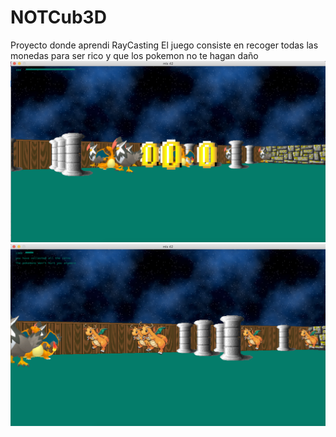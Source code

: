 # NOTCub3D
Proyecto donde aprendi RayCasting 
El juego consiste en recoger todas las monedas para ser rico y que los pokemon no te hagan daño
![alt text](https://github.com/InigoRomero/NOTCub3D/blob/master/cub3d.png)
![alt text](https://github.com/InigoRomero/NOTCub3D/blob/master/endGame.png)

